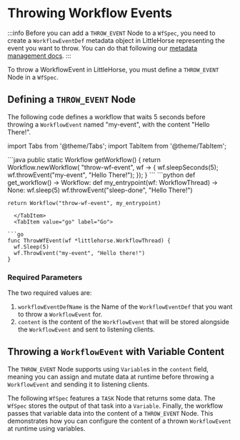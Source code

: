# Throwing Workflow Events

:::info
Before you can add a `THROW_EVENT` Node to a `WfSpec`, you need to create a `WorkflowEventDef` metadata object in LittleHorse representing the event you want to throw. You can do that following our [metadata management docs](../../09-grpc/05-managing-metadata.md#workfloweventdef).
:::

To throw a WorkflowEvent in LittleHorse, you must define a `THROW_EVENT` Node in a `WfSpec`.

## Defining a `THROW_EVENT` Node

The following code defines a workflow that waits 5 seconds before throwing a `WorkflowEvent` named "my-event", with the content "Hello There!".

import Tabs from '@theme/Tabs';
import TabItem from '@theme/TabItem'; 

<Tabs>
  <TabItem value="java" label="Java" default>
```java
public static Workflow getWorkflow() {
    return Workflow.newWorkflow(
        "throw-wf-event",
        wf -> {
            wf.sleepSeconds(5);
            wf.throwEvent("my-event", "Hello There!");
        });
}
```
  </TabItem>
  <TabItem value="python" label="Python">
```python
def get_workflow() -> Workflow:
    def my_entrypoint(wf: WorkflowThread) -> None:
        wf.sleep(5)
        wf.throwEvent("sleep-done", "Hello There!")

    return Workflow("throw-wf-event", my_entrypoint)
```
  </TabItem>
  <TabItem value="go" label="Go">

```go
func ThrowWfEvent(wf *littlehorse.WorkflowThread) {
  wf.Sleep(5)
  wf.ThrowEvent("my-event", "Hello there!")
}
```
  </TabItem>
</Tabs>

### Required Parameters

The two required values are:

1. `workflowEventDefName` is the Name of the `WorkflowEventDef` that you want to throw a `WorkflowEvent` for.
2. `content` is the content of the `WorkflowEvent` that will be stored alongside the `WorkflowEvent` and sent to listening clients.

## Throwing a `WorkflowEvent` with Variable Content

The `THROW_EVENT` Node supports using `Variable`s in the `content` field, meaning you can assign and mutate data at runtime before throwing a `WorkflowEvent` and sending it to listening clients. 

<Tabs>
  <TabItem value="java" label="Java" default>
  
  </TabItem>
</Tabs>


The following `WfSpec` features a `TASK` Node that returns some data. The `WfSpec` stores the output of that task into a `Variable`. Finally, the workflow passes that variable data into the content of a `THROW_EVENT` Node. This demonstrates how you can configure the content of a thrown `WorkflowEvent` at runtime using variables.